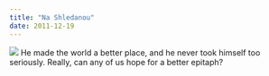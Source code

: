 ```yaml
---
title: "Na Shledanou"
date: 2011-12-19
---
```

<img src="http://upload.wikimedia.org/wikipedia/commons/thumb/2/2c/V%C3%A1clav_Havel.jpg/640px-V%C3%A1clav_Havel.jpg" class="centered">
He made the world a better place, and he never took himself too seriously. Really, can any of us hope for a better epitaph?
